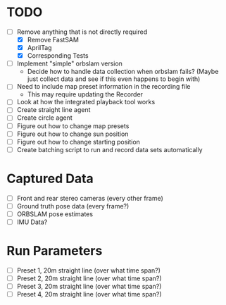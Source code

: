 # TODO
- [ ] Remove anything that is not directly required
    - [X] Remove FastSAM
    - [X] AprilTag
    - [X] Corresponding Tests
- [ ] Implement "simple" orbslam version
    - Decide how to handle data collection when orbslam fails? (Maybe just collect data and see if this even happens to begin with)
- [ ] Need to include map preset information in the recording file
    - This may require updating the Recorder
- [ ] Look at how the integrated playback tool works
- [ ] Create straight line agent
- [ ] Create circle agent
- [ ] Figure out how to change map presets
- [ ] Figure out how to change sun position
- [ ] Figure out how to change starting position
- [ ] Create batching script to run and record data sets automatically

# Captured Data
- [ ] Front and rear stereo cameras (every other frame)
- [ ] Ground truth pose data (every frame?)
- [ ] ORBSLAM pose estimates
- [ ] IMU Data?

# Run Parameters
- [ ] Preset 1, 20m straight line (over what time span?)
- [ ] Preset 2, 20m straight line (over what time span?)
- [ ] Preset 3, 20m straight line (over what time span?)
- [ ] Preset 4, 20m straight line (over what time span?)
